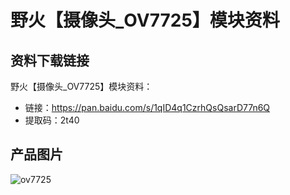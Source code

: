 # 野火【摄像头_OV7725】模块资料
## 资料下载链接
野火【摄像头_OV7725】模块资料：
* 链接：https://pan.baidu.com/s/1qID4q1CzrhQsQsarD77n6Q 
* 提取码：2t40 

## 产品图片
![ov7725](https://raw.githubusercontent.com/wiki/Embdefire/products/images/模块产品/摄像头/OV7725_带FIFO.jpg)

